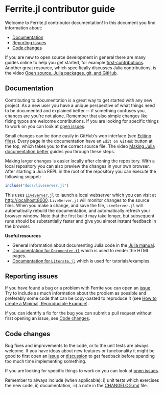 # Ferrite.jl contributor guide

Welcome to Ferrite.jl contributor documentation! In this document you find
information about:

 - [Documentation](#documentation)
 - [Reporting issues](#reporting-issues)
 - [Code changes](#reporting-issues)

If you are new to open source development in general there are many guides online to help
you get started, for example [first-contributions][first-contributions]. Another great
resource, which specifically discusses Julia contributions, is the video [Open source, Julia
packages, git, and GitHub][tim-git].

## Documentation

Contributing to documentation is a great way to get started with any new project. As a new
user you have a unique perspective of what things need to be documented and explained better
-- if something confuses you, chances are you're not alone. Remember that also simple
changes like fixing typos are welcome contributions. If you are looking for specific things
to work on you can look at [open issues][open-issues].

Small changes can be done easily in GitHub's web interface (see [Editing
files][gh-edit-files]). Every page in the documentation have an `Edit on GitHub` button at
the top, which takes you to the correct source file. The video [Making Julia documentation
better][tim-doc] guides you through these steps.

Making larger changes is easier locally after cloning the repository. With a local
repository you can also preview the changes in your own browser. After starting a Julia REPL
in the root of the repository you can execute the following snippet:

```julia
include("docs/liveserver.jl")
```

This uses [`LiveServer.jl`][liveserver] to launch a local webserver which you can visit at
[http://localhost:8000](http://localhost:8000). `LiveServer.jl` will monitor changes to the
source files. When you make a change, and save the file, `LiveServer.jl` will automatically
rebuild the documentation, and automatically refresh your browser window. Note that the
first build may take longer, but subsequent runs should be substantially faster and give you
almost instant feedback in the browser.

**Useful resources**
 - General information about documenting Julia code in the [Julia manual][julia-doc].
 - [Documentation for `Documenter.jl`][documenter] which is used to render the HTML pages.
 - [Documentation for `Literate.jl`][literate] which is used for tutorials/examples.


## Reporting issues

If you have found a bug or a problem with Ferrite you can open an [issue][new-issue]. Try
to include as much information about the problem as possible and preferably some code that
can be copy-pasted to reproduce it (see [How to create a Minimal, Reproducible
Example][so-mre]).

If you can identify a fix for the bug you can submit a pull request without first opening an
issue, see [Code changes](#code-changes).


## Code changes

Bug fixes and improvements to the code, or to the unit tests are always welcome. If you have
ideas about new features or functionality it might be good to first open an
[issue][new-issue] or [discussion][new-discussion] to get feedback before spending too much
time implementing something.

If you are looking for specific things to work on you can look at [open
issues][open-issues].

Remember to always include (when applicable): i) unit tests which exercises the new code,
ii) documentation, iii) a note in the [CHANGELOG.md](CHANGELOG.md) file.


[documenter]: https://juliadocs.github.io/Documenter.jl/
[first-contributions]: https://github.com/firstcontributions/first-contributions
[gh-edit-files]: https://docs.github.com/en/repositories/working-with-files/managing-files/editing-files#editing-files-in-another-users-repository
[julia-doc]: https://docs.julialang.org/en/v1/manual/documentation/
[literate]: https://fredrikekre.github.io/Literate.jl/v2/
[liveserver]: https://github.com/tlienart/LiveServer.jl
[new-discussion]: https://github.com/Ferrite-FEM/Ferrite.jl/discussions/new
[new-issue]: https://github.com/Ferrite-FEM/Ferrite.jl/issues/new
[open-issues]: https://github.com/Ferrite-FEM/Ferrite.jl/issues
[so-mre]: https://stackoverflow.com/help/minimal-reproducible-example
[tim-doc]: https://youtu.be/ZpH1ry8qqfw
[tim-git]: https://youtu.be/cquJ9kPkwR8
